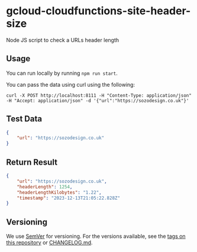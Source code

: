 # gcloud-cloudfunctions-site-header-size

Node JS script to check a URLs header length

## Usage

You can run locally by running `npm run start`.

You can pass the data using curl using the following:

```shell
curl -X POST http://localhost:8111 -H "Content-Type: application/json" -H "Accept: application/json" -d '{"url":"https://sozodesign.co.uk"}'
```

## Test Data

```json
{
    "url": "https://sozodesign.co.uk"
}
```

## Return Result

```json
{
    "url": "https://sozodesign.co.uk",
    "headerLength": 1254,
    "headerLengthKilobytes": "1.22",
    "timestamp": "2023-12-13T21:05:22.828Z"
}
```

## Versioning

We use [SemVer](http://semver.org/) for versioning. For the versions available, see the [tags on this repository](https://github.com/sozo-design/gcloud-cloudfunctions-site-header-size/tags) or [CHANGELOG.md](./CHANGELOG.md).
